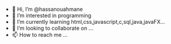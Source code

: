 - 👋 Hi, I’m @hassanouahmane
- 👀 I’m interested in programming
- 🌱 I’m currently learning html,css,javascript,c,sql,java,javaFX...
- 💞️ I’m looking to collaborate on ...
- 📫 How to reach me ...

<!---
hassanouahmane/hassanouahmane is a ✨ special ✨ repository because its `README.md` (this file) appears on your GitHub profile.
You can click the Preview link to take a look at your changes.
--->
